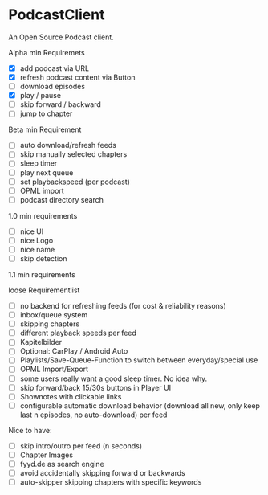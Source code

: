 # PodcastClient
An Open Source Podcast client.

Alpha min Requiremets
- [x] add podcast via URL
- [x] refresh podcast content via Button
- [ ] download episodes
- [x] play / pause
- [ ] skip forward / backward
- [ ] jump to chapter

Beta min Requirement
- [ ] auto download/refresh feeds
- [ ] skip manually selected chapters
- [ ] sleep timer
- [ ] play next queue
- [ ] set playbackspeed (per podcast)
- [ ] OPML import
- [ ] podcast directory search

1.0 min requirements
- [ ] nice UI
- [ ] nice Logo
- [ ] nice name
- [ ] skip detection

1.1 min requirements 


loose Requirementlist

- [ ] no backend for refreshing feeds (for cost & reliability reasons)
- [ ] inbox/queue system
- [ ] skipping chapters
- [ ] different playback speeds per feed
- [ ] Kapitelbilder
- [ ] Optional: CarPlay / Android Auto
- [ ] Playlists/Save-Queue-Function to switch between everyday/special use
- [ ] OPML Import/Export
- [ ] some users really want a good sleep timer. No idea why.
- [ ] skip forward/back 15/30s buttons in Player UI
- [ ] Shownotes with clickable links
- [ ] configurable automatic download  behavior (download all new, only keep last n episodes, no auto-download) per feed

Nice to have:
- [ ] skip intro/outro per feed (n seconds)
- [ ] Chapter Images
- [ ] fyyd.de as search engine
- [ ] avoid accidentally skipping forward or backwards
- [ ] auto-skipper skipping chapters with specific keywords
